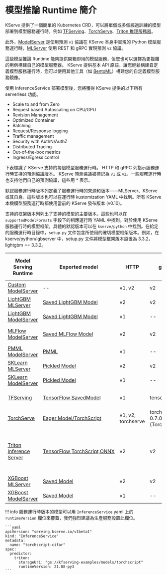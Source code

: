 # 模型推論 Runtime 簡介

KServe 提供了一個簡單的 Kubernetes CRD，可以將單個或多個經過訓練的模型部署到模型服務運行時，例如 [TFServing](https://www.tensorflow.org/tfx/guide/serving)、[TorchServe](https://pytorch.org/serve/server.html)、[Triton 推理服務器](https://docs.nvidia.com/deeplearning/triton-inference-server/user-guide/docs)。

此外，[ModelServer](https://github.com/kserve/kserve/tree/master/python/kserve/kserve) 是使用預測 `v1` 協議在 KServe 本身中實現的 Python 模型服務運行時，[MLServer](https://github.com/SeldonIO/MLServer) 使用 REST 和 gRPC 實現預測 `v2` 協議。

這些模型推論 Runtime 能夠提供開箱即用的模型服務，但您也可以選擇為更複雜的用例構建自己的模型服務器。 KServe 提供基本 API 原語，讓您輕鬆構建自定義模型服務運行時，您可以使用其他工具（如 [BentoML](https://docs.bentoml.org/en/latest)）構建您的自定義模型服務鏡像。

使用 InferenceService 部署模型後，您將獲得 KServe 提供的以下所有 serverless 功能。

- Scale to and from Zero
- Request based Autoscaling on CPU/GPU
- Revision Management
- Optimized Container
- Batching
- Request/Response logging
- Traffic management
- Security with AuthN/AuthZ
- Distributed Tracing
- Out-of-the-box metrics
- Ingress/Egress control

下表標識了 KServe 支持的每個模型服務運行時。 HTTP 和 gRPC 列指示服務運行時支持的預測協議版本。 KServe 預測協議被標記為 `v1` 或 `v2`。一些服務運行時也支持他們自己的預測協議，這些用 * 表示。

默認服務運行時版本列定義了服務運行時的來源和版本——MLServer、KServe 或其自身。這些版本也可以在運行時 kustomization YAML 中找到。所有 KServe 本機模型服務運行時都使用當前的 KServe 發布版本 (v0.10)。

支持的框架版本列列出了支持的模型的主要版本。這些也可以在 `supportedModelFormats` 字段下的相應運行時 YAML 中找到。對於使用 KServe 服務運行時的模型框架，具體的默認版本可以在 `kserve/python` 中找到。在給定的服務運行時目錄中，`setup.py` 文件包含所使用的確切模型框架版本。例如，在 kserve/python/lgbserver 中，setup.py 文件將模型框架版本設置為 3.3.2，lightgbm == 3.3.2。

|Model Serving Runtime	|Exported model	|HTTP	|gRPC	|Default Serving Runtime Version	|Supported Framework (Major) Version(s)	|Examples|
|-----------------------|---------------|-----|-----|---------------------------------|---------------------------------------|--------|
|[Custom ModelServer](https://github.com/kserve/kserve/tree/master/python/kserve/kserve)	|--	|v1, v2	|v2	|--	|--	|[Custom Model](https://kserve.github.io/website/0.10/modelserving/v1beta1/serving_runtime/custom/custom_model)|
|[LightGBM MLServer](https://mlserver.readthedocs.io/en/latest/runtimes/lightgbm.html)	|[Saved LightGBM Model](https://lightgbm.readthedocs.io/en/latest/pythonapi/lightgbm.Booster.html#lightgbm.Booster.save_model)	|v2	|v2	|v1.0.0 (MLServer)	|3	|[LightGBM Iris V2](https://kserve.github.io/website/0.10/modelserving/v1beta1/serving_runtime/lightgbm)|
|[LightGBM ModelServer](https://github.com/kserve/kserve/tree/master/python/lgbserver)	|[Saved LightGBM Model](https://lightgbm.readthedocs.io/en/latest/pythonapi/lightgbm.Booster.html#lightgbm.Booster.save_model)	|v1	|--	|v0.10 (KServe)	|3	|[LightGBM Iris](https://kserve.github.io/website/0.10/modelserving/v1beta1/serving_runtime/lightgbm)|
|[MLFlow ModelServer](https://docs.seldon.io/projects/seldon-core/en/latest/servers/mlflow.html)	|[Saved MLFlow Model](https://www.mlflow.org/docs/latest/python_api/mlflow.sklearn.html#mlflow.sklearn.save_model)	|v2	|v2	|v1.0.0 (MLServer)	|1	|[MLFLow wine-classifier](https://kserve.github.io/website/0.10/modelserving/v1beta1/serving_runtime/mlflow)|
|[PMML ModelServer](https://github.com/kserve/kserve/tree/master/python/pmmlserver)	|[PMML](http://dmg.org/pmml/v4-4-1/GeneralStructure.html)	|v1	|--	|v0.10 (KServe)	|3, 4 (PMML4.4.1)	|[SKLearn PMML](https://kserve.github.io/website/0.10/modelserving/v1beta1/serving_runtime/pmml)|
|[SKLearn MLServer](https://github.com/SeldonIO/MLServer)	|[Pickled Model](https://scikit-learn.org/stable/modules/model_persistence.html)	|v2	|v2	|v1.0.0 (MLServer)	|1	|[SKLearn Iris V2](https://kserve.github.io/website/0.10/modelserving/v1beta1/serving_runtime/sklearn/v2)|
|[SKLearn ModelServer](https://github.com/kserve/kserve/tree/master/python/sklearnserver)	|[Pickled Model](https://scikit-learn.org/stable/modules/model_persistence.html)	|v1	|--	|v0.10 (KServe)	|1	|[SKLearn Iris](https://kserve.github.io/website/0.10/modelserving/v1beta1/serving_runtime/sklearn/v2)|
|[TFServing](https://www.tensorflow.org/tfx/guide/serving)	|[TensorFlow SavedModel](https://www.tensorflow.org/guide/saved_model)	|v1	|tensorflow	|2.6.2 (TFServing Versions)	|2	|[TensorFlow flower](https://kserve.github.io/website/0.10/modelserving/v1beta1/serving_runtime/tensorflow)|
|[TorchServe](https://pytorch.org/serve/server.html)	|[Eager Model/TorchScript](https://pytorch.org/docs/master/generated/torch.save.html)	|v1, v2, torchserve	|torchserve	0.7.0 (TorchServe)	|1	|[TorchServe mnist](https://kserve.github.io/website/0.10/modelserving/v1beta1/serving_runtime/torchserve)|
|[Triton Inference Server](https://github.com/triton-inference-server/server)	|[TensorFlow,TorchScript,ONNX](https://github.com/triton-inference-server/server/blob/r21.09/docs/model_repository.md)	|v2	|v2	|21.09-py3 (Triton)	|8 (TensoRT), 1, 2 (TensorFlow), 1 (PyTorch), 2 (Triton) Compatibility Matrix	|[Torchscript cifar](https://kserve.github.io/website/0.10/modelserving/v1beta1/serving_runtime/triton/torchscript)|
|[XGBoost MLServer](https://github.com/SeldonIO/MLServer)	|[Saved Model](https://xgboost.readthedocs.io/en/latest/tutorials/saving_model.html)	|v2	|v2	|v1.0.0 (MLServer)	|1	|[XGBoost Iris V2](https://kserve.github.io/website/0.10/modelserving/v1beta1/serving_runtime/xgboost)|
|[XGBoost ModelServer](https://github.com/kserve/kserve/tree/master/python/xgbserver)	|[Saved Model](https://xgboost.readthedocs.io/en/latest/tutorials/saving_model.html)	|v1	|--	|v0.10 (KServe)	|1	|[XGBoost Iris](https://kserve.github.io/website/0.10/modelserving/v1beta1/serving_runtime/xgboost)|

!!! info
    服務運行時版本的模型可以用 `InferenceService` yaml 上的 `runtimeVersion` 欄位來覆蓋，我們強烈建議為生產服務設置此欄位。

    ```yaml
    apiVersion: "serving.kserve.io/v1beta1"
    kind: "InferenceService"
    metadata:
      name: "torchscript-cifar"
    spec:
      predictor:
        triton:
          storageUri: "gs://kfserving-examples/models/torchscript"
          runtimeVersion: 21.08-py3
    ```